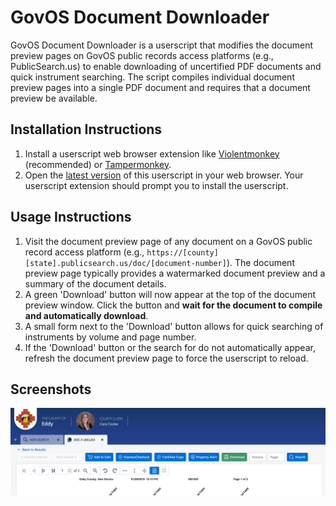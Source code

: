 # GovOS Document Downloader

GovOS Document Downloader is a userscript that modifies the document preview pages on GovOS public records access platforms (e.g., PublicSearch.us) to enable downloading of uncertified PDF documents and quick instrument searching. The script compiles individual document preview pages into a single PDF document and requires that a document preview be available.

## Installation Instructions

1. Install a userscript web browser extension like [Violentmonkey](https://violentmonkey.github.io/) (recommended) or [Tampermonkey](https://www.tampermonkey.net/).
2. Open the [latest version](https://raw.githubusercontent.com/rplanier/govos-document-downloader/master/govos-document-downloader.user.js) of this userscript in your web browser. Your userscript extension should prompt you to install the userscript.

## Usage Instructions

1. Visit the document preview page of any document on a GovOS public record access platform (e.g., `https://[county][state].publicsearch.us/doc/[document-number]`). The document preview page typically provides a watermarked document preview and a summary of the document details.
2. A green 'Download' button will now appear at the top of the document preview window.  Click the button and **wait for the document to compile and automatically download**.
3. A small form next to the 'Download' button allows for quick searching of instruments by volume and page number.
4. If the 'Download' button or the search for do not automatically appear, refresh the document preview page to force the userscript to reload.

## Screenshots

![screenshot](assets/img/screenshot-1.png)
